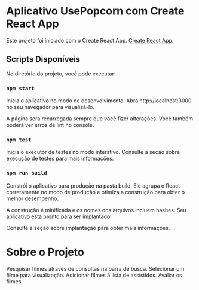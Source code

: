 # Aplicativo UsePopcorn com Create React App


Este projeto foi iniciado com o Create React App. [Create React App](https://github.com/facebook/create-react-app).

## Scripts Disponíveis

No diretório do projeto, você pode executar:

### `npm start`

Inicia o aplicativo no modo de desenvolvimento.
Abra http://localhost:3000 no seu navegador para visualizá-lo.

A página será recarregada sempre que você fizer alterações.
Você também poderá ver erros de lint no console.

### `npm test`

Inicia o executor de testes no modo interativo.
Consulte a seção sobre execução de testes para mais informações.

### `npm run build`

Constrói o aplicativo para produção na pasta build.
Ele agrupa o React corretamente no modo de produção e otimiza a construção para obter o melhor desempenho.

A construção é minificada e os nomes dos arquivos incluem hashes.
Seu aplicativo está pronto para ser implantado!

Consulte a seção sobre implantação para obter mais informações.

# Sobre o Projeto

Pesquisar filmes através de consultas na barra de busca.
Selecionar um filme para visualização.
Adicionar filmes à lista de assistidos.
Avaliar os filmes.
